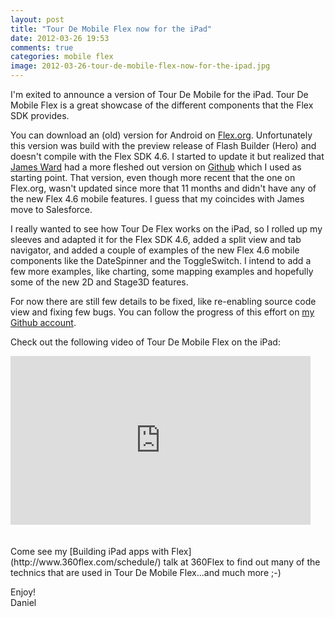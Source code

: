 ```yaml
---
layout: post
title: "Tour De Mobile Flex now for the iPad"
date: 2012-03-26 19:53
comments: true
categories: mobile flex
image: 2012-03-26-tour-de-mobile-flex-now-for-the-ipad.jpg
---
```


I'm exited to announce a version of Tour De Mobile for the iPad. Tour De Mobile Flex is a great showcase of the different components that the Flex SDK provides.

<!--more-->

You can download an (old) version for Android on [Flex.org](http://flex.org/tour-de-mobile-flex/). Unfortunately this version was build with the preview release of Flash Builder (Hero) and doesn't compile with the Flex SDK 4.6. I started to update it but realized that [James Ward](http://www.jamesward.com) had a more fleshed out version on [Github](https://github.com/adobe/TourDeMobileFlex) which I used as starting point. That version, even though more recent that the one on Flex.org, wasn't updated since more that 11 months and didn't have any of the new Flex 4.6 mobile features. I guess that my coincides with James move to Salesforce.

I really wanted to see how Tour De Flex works on the iPad, so I rolled up my sleeves and adapted it for the Flex SDK 4.6, added a split view and tab navigator, and added a couple of examples of the new Flex 4.6 mobile components like the DateSpinner and the ToggleSwitch. I intend to add a few more examples, like charting, some mapping examples and hopefully some of the new 2D and Stage3D features.

For now there are still few details to be fixed, like re-enabling source code view and fixing few bugs. You can follow the progress of this effort on [my Github account](https://github.com/danielwanja/TourDeMobileFlex).

Check out the following video of Tour De Mobile Flex on the iPad:

<div>
<iframe src="http://player.vimeo.com/video/39251011?title=0&amp;byline=0&amp;portrait=0" width="480" height="270" frameborder="0" webkitAllowFullScreen mozallowfullscreen allowFullScreen>
</iframe>
</div>

<br/>
<br/>
Come see my [Building iPad apps with Flex](http://www.360flex.com/schedule/) talk at 360Flex to find out many of the technics that are used in Tour De Mobile Flex...and much more ;-)

Enjoy!<br/>
Daniel 